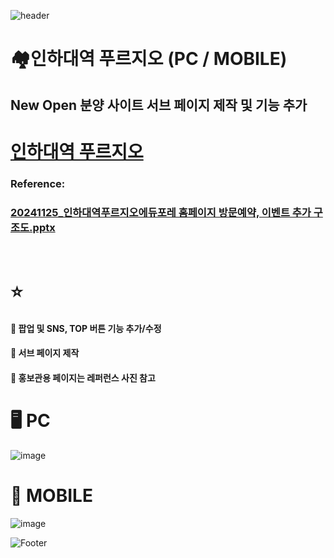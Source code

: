 ![header](https://capsule-render.vercel.app/api?type=wave&color=auto&height=150&section=header&text=2024.%2011.%2007&fontSize=60)

# 🏘️인하대역 푸르지오 (PC / MOBILE)
## New Open 분양 사이트 서브 페이지 제작 및 기능 추가

# <a href="https://xn--vk1bk6jxullgq4dhzf0xzetb.com/"> 인하대역 푸르지오 </a>
### Reference:
### [20241125_인하대역푸르지오에듀포레 홈페이지 방문예약, 이벤트 추가 구조도.pptx](https://github.com/user-attachments/files/17943144/20241125_.pptx)
  <br>

# ⭐
#### 💭 팝업 및 SNS, TOP 버튼 기능 추가/수정 <br>
#### 💭 서브 페이지 제작 <br>
#### 💭 홍보관용 페이지는 레퍼런스 사진 참고

# 🖥️ PC
![image](https://github.com/user-attachments/assets/ed42ae69-4b54-4453-8163-fc3e5fee1eb2)
 <br>

# 📱 MOBILE
![image](https://github.com/user-attachments/assets/11b41adf-1cc3-4bae-a802-9069172d3d92)



![Footer](https://capsule-render.vercel.app/api?type=waving&color=auto&height=200&section=footer)







